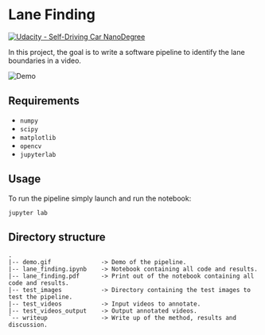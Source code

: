 # Lane Finding

[![Udacity - Self-Driving Car NanoDegree](https://s3.amazonaws.com/udacity-sdc/github/shield-carnd.svg)](http://www.udacity.com/drive)

In this project, the goal is to write a software pipeline to identify the lane boundaries in a video.

![Demo](./demo.gif)

## Requirements

- `numpy`
- `scipy`
- `matplotlib`
- `opencv`
- `jupyterlab`

## Usage
To run the pipeline simply launch and run the notebook:

`jupyter lab`

## Directory structure
```
.
|-- demo.gif              -> Demo of the pipeline.
|-- lane_finding.ipynb    -> Notebook containing all code and results.
|-- lane_finding.pdf      -> Print out of the notebook containing all code and results.
|-- test_images           -> Directory containing the test images to test the pipeline.
|-- test_videos           -> Input videos to annotate.
|-- test_videos_output    -> Output annotated videos.
`-- writeup               -> Write up of the method, results and discussion.
```

